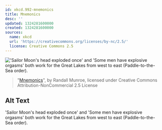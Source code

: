 ```yaml
---
id: xkcd.992-mnemonics
title: Mnemonics
desc: ''
updated: 1324281600000
created: 1324281600000
sources:
  name: xkcd
  url: 'https://creativecommons.org/licenses/by-nc/2.5/'
  license: Creative Commons 2.5
---
```

!['Sailor Moon's head exploded once' and 'Some men have explosive orgasms' both work for the Great Lakes from west to east (Paddle-to-the-Sea order).](https://imgs.xkcd.com/comics/mnemonics.png)
> "[Mnemonics](https://xkcd.com/992/)", by Randall Munroe, licensed under Creative Commons Attribution-NonCommercial 2.5 License

## Alt Text
'Sailor Moon's head exploded once' and 'Some men have explosive orgasms' both work for the Great Lakes from west to east (Paddle-to-the-Sea order).
